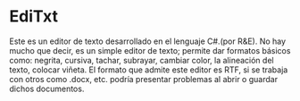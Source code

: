 # EdiTxt
Este es un editor de texto desarrollado en el lenguaje C#.(por R&amp;E).
No hay mucho que decir, es un simple editor de texto; permite dar formatos básicos como: negrita, cursiva, tachar, subrayar, cambiar color, la alineación del texto, colocar viñeta. El formato que admite este editor es RTF, si se trabaja con otros como .docx, etc. podría presentar problemas al abrir o guardar dichos documentos.

